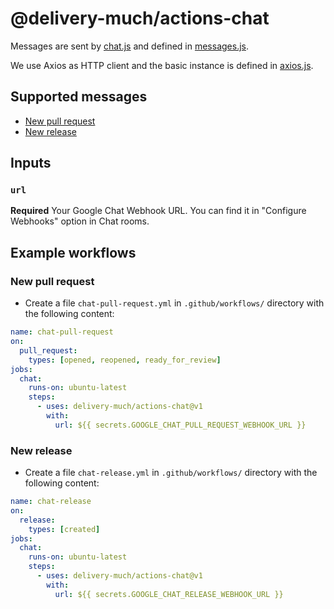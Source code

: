# @delivery-much/actions-chat

Messages are sent by [chat.js](src/chat.js) and defined in [messages.js](src/messages.js).

We use Axios as HTTP client and the basic instance is defined in [axios.js](src/axios.js).

## Supported messages

- [New pull request](#new-pull-request)
- [New release](#new-release)

## Inputs

### `url`

**Required** Your Google Chat Webhook URL. You can find it in "Configure Webhooks" option in Chat rooms.

## Example workflows

### New pull request

- Create a file `chat-pull-request.yml` in `.github/workflows/` directory with the following content:

```yaml
name: chat-pull-request 
on:
  pull_request:
    types: [opened, reopened, ready_for_review]
jobs:
  chat:
    runs-on: ubuntu-latest
    steps:
      - uses: delivery-much/actions-chat@v1
        with:
          url: ${{ secrets.GOOGLE_CHAT_PULL_REQUEST_WEBHOOK_URL }}
```

### New release

- Create a file `chat-release.yml` in `.github/workflows/` directory with the following content:

```yaml
name: chat-release
on:
  release:
    types: [created]
jobs:
  chat:
    runs-on: ubuntu-latest
    steps:
      - uses: delivery-much/actions-chat@v1
        with:
          url: ${{ secrets.GOOGLE_CHAT_RELEASE_WEBHOOK_URL }}
```
